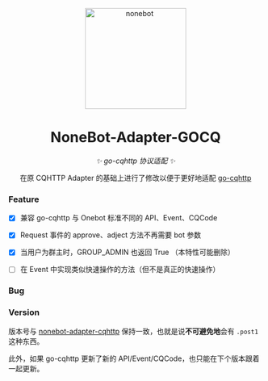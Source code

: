 <p align="center">
  <a href="https://v2.nonebot.dev/"><img src="https://raw.githubusercontent.com/nonebot/nonebot2/master/docs/.vuepress/public/logo.png" width="200" height="200" alt="nonebot"></a>
</p>

<div align="center">

# NoneBot-Adapter-GOCQ

_✨ go-cqhttp 协议适配 ✨_

在原 CQHTTP Adapter 的基础上进行了修改以便于更好地适配 [go-cqhttp](https://github.com/Mrs4s/go-cqhttp)

</div>

### Feature

- [x] 兼容 go-cqhttp 与 Onebot 标准不同的 API、Event、CQCode

- [x] Request 事件的 approve、adject 方法不再需要 bot 参数

- [x] 当用户为群主时，GROUP_ADMIN 也返回 True （本特性可能删除）

- [ ] 在 Event 中实现类似快速操作的方法（但不是真正的快速操作）

### Bug

### Version

版本号与 [nonebot-adapter-cqhttp](https://github.com/nonebot/nonebot2/tree/master/packages/nonebot-adapter-cqhttp) 保持一致，也就是说**不可避免地**会有 `.post1` 这种东西。

此外，如果 go-cqhttp 更新了新的 API/Event/CQCode，也只能在下个版本跟着一起更新。
